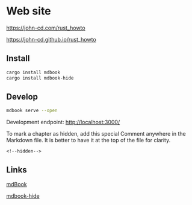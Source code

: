 

# Web site

<https://john-cd.com/rust_howto>

<https://john-cd.github.io/rust_howto>

## Install

```bash
cargo install mdbook
cargo install mdbook-hide
```

## Develop

```bash
mdbook serve --open
```

Development endpoint: <http://localhost:3000/>

To mark a chapter as hidden, add this special Comment anywhere in the Markdown file. It is better to have it at the top of the file for clarity.

```
<!--hidden-->
```

## Links

[mdBook]( https://rust-lang.github.io/mdBook/index.html )

[mdbook-hide]( https://github.com/ankitrgadiya/mdbook-hide/ )
